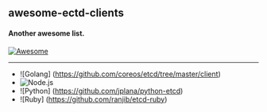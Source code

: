 ## awesome-ectd-clients  
#### Another awesome list. 

[![Awesome](https://cdn.rawgit.com/sindresorhus/awesome/d7305f38d29fed78fa85652e3a63e154dd8e8829/media/badge.svg?style=flat-square)](https://github.com/sindresorhus/awesome)

---

- ![Golang] (https://github.com/coreos/etcd/tree/master/client)
- ![Node.js](https://github.com/stianeikeland/node-etcd)
- ![Python] (https://github.com/jplana/python-etcd)
- ![Ruby] (https://github.com/ranjib/etcd-ruby)
